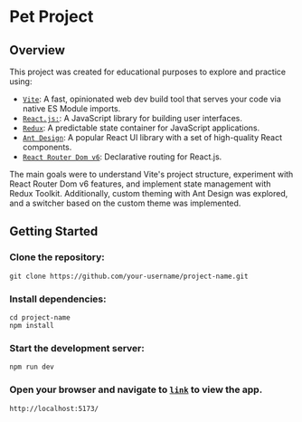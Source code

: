 # Pet Project
## Overview
This project was created for educational purposes to explore and practice using: 
* [`Vite`](https://vitejs.dev/guide/): A fast, opinionated web dev build tool that serves your code via native ES Module imports.
* [`React.js:`](https://react.dev/): A JavaScript library for building user interfaces.
* [`Redux`](https://redux.js.org/): A predictable state container for JavaScript applications.
* [`Ant Design`](https://ant.design/): A popular React UI library with a set of high-quality React components.
* [`React Router Dom v6`](https://reactrouter.com/en/main): Declarative routing for React.js.

The main goals were to understand Vite's project structure, experiment with React Router Dom v6 features, and implement state management with Redux Toolkit. Additionally, custom theming with Ant Design was explored, and a switcher based on the custom theme was implemented.


## Getting Started

### Clone the repository:

```
git clone https://github.com/your-username/project-name.git
```

### Install dependencies:

```
cd project-name
npm install
```
### Start the development server:


```
npm run dev
```

### Open your browser and navigate to [`link`](http://localhost:5173/) to view the app.

```
http://localhost:5173/
```
<br>
